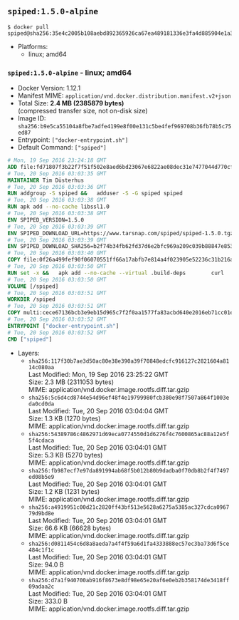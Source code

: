 ## `spiped:1.5.0-alpine`

```console
$ docker pull spiped@sha256:35e4c2005b108aebd892365926ca67ea489181336e3fa4d885904e1a37318560
```

-	Platforms:
	-	linux; amd64

### `spiped:1.5.0-alpine` - linux; amd64

-	Docker Version: 1.12.1
-	Manifest MIME: `application/vnd.docker.distribution.manifest.v2+json`
-	Total Size: **2.4 MB (2385879 bytes)**  
	(compressed transfer size, not on-disk size)
-	Image ID: `sha256:b9e5ca55104a8fbe7adfe4199e8f00e131c5be4fef969708b36fb78b5c75ed87`
-	Entrypoint: `["docker-entrypoint.sh"]`
-	Default Command: `["spiped"]`

```dockerfile
# Mon, 19 Sep 2016 23:24:18 GMT
ADD file:fd71807f3b22f7f51f502e8aed6bd23067e6822ae08dec31e7477044d770cf48 in / 
# Tue, 20 Sep 2016 03:03:35 GMT
MAINTAINER Tim Düsterhus
# Tue, 20 Sep 2016 03:03:36 GMT
RUN addgroup -S spiped &&	adduser -S -G spiped spiped
# Tue, 20 Sep 2016 03:03:38 GMT
RUN apk add --no-cache libssl1.0
# Tue, 20 Sep 2016 03:03:38 GMT
ENV SPIPED_VERSION=1.5.0
# Tue, 20 Sep 2016 03:03:39 GMT
ENV SPIPED_DOWNLOAD_URL=https://www.tarsnap.com/spiped/spiped-1.5.0.tgz
# Tue, 20 Sep 2016 03:03:39 GMT
ENV SPIPED_DOWNLOAD_SHA256=b2f74b34fb62fd37d6e2bfc969a209c039b88847e853a49e91768dec625facd7
# Tue, 20 Sep 2016 03:03:40 GMT
COPY file:0f26a499fef90f06070551ff66a17abfb7e814a4f023905e52236c31b216a7bb in /0001-Fix-docker-stop-issue.patch 
# Tue, 20 Sep 2016 03:03:50 GMT
RUN set -x &&	apk add --no-cache --virtual .build-deps 		curl 		gcc 		make 		musl-dev 		openssl-dev 		patch 		tar &&	curl -fsSL "$SPIPED_DOWNLOAD_URL" -o spiped.tar.gz &&	echo "$SPIPED_DOWNLOAD_SHA256 *spiped.tar.gz" |sha256sum -c - &&	mkdir -p /usr/local/src/spiped &&	tar xzf "spiped.tar.gz" -C /usr/local/src/spiped --strip-components=1 &&	rm "spiped.tar.gz" &&	patch -p1 -d /usr/local/src/spiped/ < /0001-Fix-docker-stop-issue.patch &&	CC=gcc make -C /usr/local/src/spiped &&	make -C /usr/local/src/spiped install &&	rm -rf /usr/local/src/spiped &&	apk del .build-deps
# Tue, 20 Sep 2016 03:03:50 GMT
VOLUME [/spiped]
# Tue, 20 Sep 2016 03:03:51 GMT
WORKDIR /spiped
# Tue, 20 Sep 2016 03:03:51 GMT
COPY multi:cece67136bcb3e9eb15d965c7f2f0aa1577fa83acbd640e2016eb71cc01e0cfa in /usr/local/bin/ 
# Tue, 20 Sep 2016 03:03:52 GMT
ENTRYPOINT ["docker-entrypoint.sh"]
# Tue, 20 Sep 2016 03:03:52 GMT
CMD ["spiped"]
```

-	Layers:
	-	`sha256:117f30b7ae3d50ac80e38e390a39f70848edcfc916127c2821604a8114c080aa`  
		Last Modified: Mon, 19 Sep 2016 23:25:22 GMT  
		Size: 2.3 MB (2311053 bytes)  
		MIME: application/vnd.docker.image.rootfs.diff.tar.gzip
	-	`sha256:5c6d4cd8744e54d96ef48f4e19799980fcb380e98f7507a864f1003eda0cd0da`  
		Last Modified: Tue, 20 Sep 2016 03:04:04 GMT  
		Size: 1.3 KB (1270 bytes)  
		MIME: application/vnd.docker.image.rootfs.diff.tar.gzip
	-	`sha256:54389786c4862971d69eca0774550d1d6276f4c7600865ac88a12e5f5f4cdaca`  
		Last Modified: Tue, 20 Sep 2016 03:04:01 GMT  
		Size: 5.3 KB (5270 bytes)  
		MIME: application/vnd.docker.image.rootfs.diff.tar.gzip
	-	`sha256:fb987ecf7e97da891994ab68f5b012b80b9dadba0f70db8b2f4f7497ed08b5e9`  
		Last Modified: Tue, 20 Sep 2016 03:04:01 GMT  
		Size: 1.2 KB (1231 bytes)  
		MIME: application/vnd.docker.image.rootfs.diff.tar.gzip
	-	`sha256:a4919951c00d21c2820ff43bf513e5628a6275a5385ac327cdca096779d9bd8e`  
		Last Modified: Tue, 20 Sep 2016 03:04:01 GMT  
		Size: 66.6 KB (66628 bytes)  
		MIME: application/vnd.docker.image.rootfs.diff.tar.gzip
	-	`sha256:d0811454c6d8a8aeda7a4f4f59a6d1fa4333888ec57ec3ba73d6f5ce484c1f1c`  
		Last Modified: Tue, 20 Sep 2016 03:04:01 GMT  
		Size: 94.0 B  
		MIME: application/vnd.docker.image.rootfs.diff.tar.gzip
	-	`sha256:d7a1f940700ab916f8673e8df98e65e20af6e0eb2b358174de3418ff09adaa2c`  
		Last Modified: Tue, 20 Sep 2016 03:04:01 GMT  
		Size: 333.0 B  
		MIME: application/vnd.docker.image.rootfs.diff.tar.gzip
